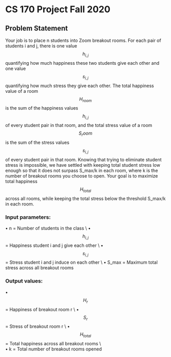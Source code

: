 # CS 170 Project Fall 2020

## Problem Statement

Your job is to place n students into Zoom breakout rooms. For each pair of students i and j, there is one value $$h_{i,j}$$ quantifying how much happiness these two students give each other and one value $$s_{i,j}$$ quantifying how much stress they give each other. The total happiness value of a room $$H_{room}$$ is the sum of the happiness values $$h_{i,j}$$ of every student pair in that room, and the total stress value of a room $$S_room$$ is the sum of the stress values $$s_{i,j}$$  of every student pair in that room. Knowing that trying to eliminate student stress is impossible, we have settled with keeping total student stress low enough so that it does not surpass S_max/k in each room, where k is the number of breakout rooms you choose to open. Your goal is to maximize total happiness $$H_{total}$$ across all rooms, while keeping the total stress below the threshold S_max/k in each room.

### Input parameters:
• n = Number of students in the class \\
• $$h_{i,j}$$ = Happiness student i and j give each other \\
• $$s_{i,j}$$ = Stress student i and j induce on each other \\ 
• S_max = Maximum total stress across all breakout rooms 



### Output values:
• $$H_r$$ = Happiness of breakout room r \\ 
• $$S_r$$ = Stress of breakout room r \\ 
• $$H_{total}$$ = Total happiness across all breakout rooms \\  
• k = Total number of breakout rooms opened 
